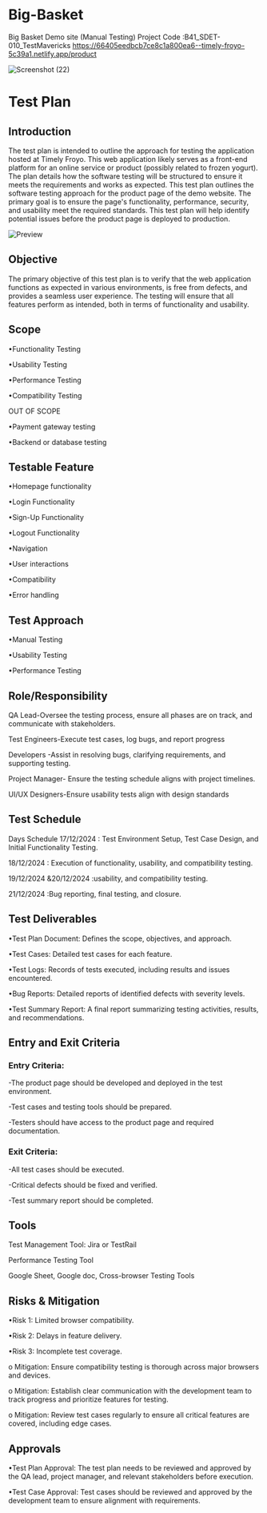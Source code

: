 # Big-Basket
Big Basket Demo site (Manual Testing) Project Code :B41_SDET-010_TestMavericks
https://66405eedbcb7ce8c1a800ea6--timely-froyo-5c39a1.netlify.app/product

![Screenshot (22)](https://github.com/user-attachments/assets/61b960d2-2ed4-4f76-959e-e7539df33a03)

# Test Plan
##	Introduction
The test plan is intended to outline the approach for testing the application hosted at Timely Froyo. This web application likely serves as a front-end platform for an online service or product (possibly related to frozen yogurt). The plan details how the software testing will be structured to ensure it meets the requirements and works as expected. This test plan outlines the software testing approach for the product page of the demo website. The primary goal is to ensure the page's functionality, performance, security, and usability meet the required standards. This test plan will help identify potential issues before the product page is deployed to production.

 ![Preview](https://github.com/user-attachments/assets/7ab64bfb-a30a-486a-b9f3-5fa4baa07e42)
##  Objective
The primary objective of this test plan is to verify that the web application functions as expected in various environments, is free from defects, and provides a seamless user experience. The testing will ensure that all features perform as intended, both in terms of functionality and usability.
##  Scope
•Functionality Testing

•Usability Testing

•Performance Testing

•Compatibility Testing

OUT OF SCOPE

•Payment gateway testing

•Backend or database testing

## Testable Feature
•Homepage functionality

•Login Functionality

•Sign-Up Functionality

•Logout Functionality

•Navigation

•User interactions

•Compatibility

•Error handling

## Test Approach
•Manual Testing

•Usability Testing

•Performance Testing

## Role/Responsibility
QA Lead-Oversee the testing process, ensure all phases are on track, and communicate with stakeholders.

Test Engineers-Execute test cases, log bugs, and report progress

Developers -Assist in resolving bugs, clarifying requirements, and supporting testing.

Project Manager- Ensure the testing schedule aligns with project timelines.

UI/UX Designers-Ensure usability tests align with design standards

## Test Schedule
Days	                          Schedule
17/12/2024	                 : Test Environment Setup, Test Case Design, and Initial Functionality Testing.

18/12/2024	                 : Execution of functionality, usability, and compatibility testing.

19/12/2024 &20/12/2024       :usability, and compatibility testing.

21/12/2024	                 :Bug reporting, final testing, and closure.

## Test Deliverables
•Test Plan Document: Defines the scope, objectives, and approach.

•Test Cases: Detailed test cases for each feature.

•Test Logs: Records of tests executed, including results and issues encountered.

•Bug Reports: Detailed reports of identified defects with severity levels.

•Test Summary Report: A final report summarizing testing activities, results, and recommendations.

## Entry and Exit Criteria
### Entry Criteria:
-The product page should be developed and deployed in the test environment.

-Test cases and testing tools should be prepared.

-Testers should have access to the product page and required documentation.

### Exit Criteria:
-All test cases should be executed.

-Critical defects should be fixed and verified.

-Test summary report should be completed.

## Tools
Test Management Tool: Jira or TestRail 

Performance Testing Tool

Google Sheet, Google doc, Cross-browser Testing Tools


## Risks & Mitigation
•Risk 1: Limited browser compatibility.

•Risk 2: Delays in feature delivery.

•Risk 3: Incomplete test coverage.

o Mitigation: Ensure compatibility testing is thorough across major browsers and devices.

o Mitigation: Establish clear communication with the development team to track progress and prioritize features for testing.

o Mitigation: Review test cases regularly to ensure all critical features are covered, including edge cases.

## Approvals
•Test Plan Approval: The test plan needs to be reviewed and approved by the QA lead, project manager, and relevant stakeholders before execution.

•Test Case Approval: Test cases should be reviewed and approved by the development team to ensure alignment with requirements.


